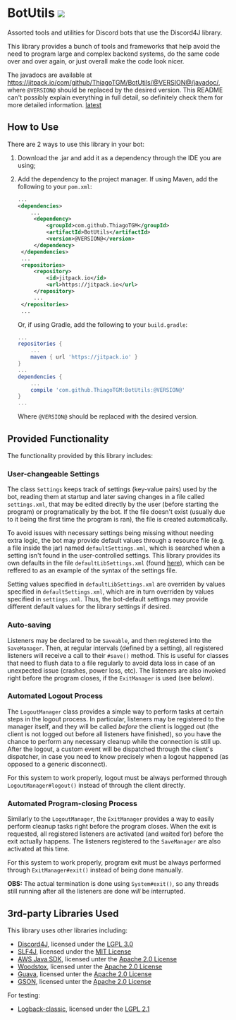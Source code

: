 # BotUtils [![](https://jitpack.io/v/ThiagoTGM/BotUtils.svg)](https://jitpack.io/#ThiagoTGM/BotUtils)
Assorted tools and utilities for Discord bots that use the Discord4J library.

This library provides a bunch of tools and frameworks that help avoid the need to program large and complex backend systems, do the same code over and over again, or just overall make the code look nicer.

The javadocs are available at https://jitpack.io/com/github/ThiagoTGM/BotUtils/@VERSION@/javadoc/, where `@VERSION@` should be replaced by the desired version. This README can't possibly explain everything in full detail, so definitely check them for more detailed information. [latest](https://jitpack.io/com/github/ThiagoTGM/BotUtils/1.0.0/javadoc/)

## How to Use
There are 2 ways to use this library in your bot:

1. Download the .jar and add it as a dependency through the IDE you are using;
2. Add the dependency to the project manager.
   If using Maven, add the following to your `pom.xml`:
   ```xml
   ...
   <dependencies>
       ...
        <dependency>
            <groupId>com.github.ThiagoTGM</groupId>
            <artifactId>BotUtils</artifactId>
            <version>@VERSION@</version>
        </dependency>
    </dependencies>
    ...
    <repositories>
        <repository>
            <id>jitpack.io</id>
            <url>https://jitpack.io</url>
        </repository>
        ...
    </repositories>
    ...
    ```

    Or, if using Gradle, add the following to your `build.gradle`:
    ```groovy
    ...
    repositories {
        ...
        maven { url 'https://jitpack.io' }
    }
    ...
    dependencies {
        ...
        compile 'com.github.ThiagoTGM:BotUtils:@VERSION@'
    }
    ...
    ```
    Where `@VERSION@` should be replaced with the desired version.

## Provided Functionality
The functionality provided by this library includes:

### User-changeable Settings
The class `Settings` keeps track of settings (key-value pairs) used by the bot, reading them at startup and later saving changes in a file called `settings.xml`, that may be edited directly by the user (before starting the program) or programatically by the bot. If the file doesn't exist (usually due to it being the first time the program is ran), the file is created automatically.

To avoid issues with necessary settings being missing without needing extra logic, the bot may provide default values through a resource file (e.g. a file inside the jar) named `defaultSettings.xml`, which is searched when a setting isn't found in the user-controlled settings. This library provides its own defaults in the file `defaultLibSettings.xml` (found [here](https://github.com/ThiagoTGM/BotUtils/blob/master/src/main/resources/defaultLibSettings.xml)), which can be reffered to as an example of the syntax of the settings file. 

Setting values specified in `defaultLibSettings.xml` are overriden by values specified in `defaultSettings.xml`, which are in turn overriden by values specified in `settings.xml`. Thus, the bot-default settings may provide different default values for the library settings if desired.

### Auto-saving
Listeners may be declared to be `Saveable`, and then registered into the `SaveManager`. Then, at regular intervals (defined by a setting), all registered listeners will receive a call to their `#save()` method. This is useful for classes that need to flush data to a file regularly to avoid data loss in case of an unexpected issue (crashes, power loss, etc). The listeners are also invoked right before the program closes, if the `ExitManager` is used (see below).

### Automated Logout Process
The `LogoutManager` class provides a simple way to perform tasks at certain steps in the logout process. In particular, listeners may be registered to the manager itself, and they will be called *before* the client is logged out (the client is not logged out before all listeners have finished), so you have the chance to perform any necessary cleanup while the connection is still up. After the logout, a custom event will be dispatched through the client's dispatcher, in case you need to know precisely when a logout happened (as opposed to a generic disconnect).

For this system to work properly, logout must be always performed through `LogoutManager#logout()` instead of through the client directly.

### Automated Program-closing Process
Similarly to the `LogoutManager`, the `ExitManager` provides a way to easily perform cleanup tasks right before the program closes. When the exit is requested, all registered listeners are activated (and waited for) before the exit actually happens. The listeners registered to the `SaveManager` are also activated at this time.

For this system to work properly, program exit must be always performed through `ExitManager#exit()` instead of being done manually.

**OBS:** The actual termination is done using `System#exit()`, so any threads still running after all the listeners are done *will* be interrupted.

## 3rd-party Libraries Used

This library uses other libraries including:
- [Discord4J](https://github.com/austinv11/Discord4J), licensed under the [LGPL 3.0](https://www.gnu.org/licenses/lgpl-3.0.en.html)
- [SLF4J](https://www.slf4j.org/), licensed under the [MIT License](https://www.slf4j.org/license.html)
- [AWS Java SDK](https://aws.amazon.com/sdk-for-java/), licensed unter the [Apache 2.0 License](https://www.apache.org/licenses/LICENSE-2.0)
- [Woodstox](https://github.com/FasterXML/woodstox), licensed unter the [Apache 2.0 License](https://www.apache.org/licenses/LICENSE-2.0)
- [Guava](https://github.com/google/guava), licensed unter the [Apache 2.0 License](https://www.apache.org/licenses/LICENSE-2.0)
- [GSON](https://github.com/google/gson), licensed unter the [Apache 2.0 License](https://www.apache.org/licenses/LICENSE-2.0)

For testing:
- [Logback-classic](https://logback.qos.ch/), licensed under the [LGPL 2.1](https://www.gnu.org/licenses/old-licenses/lgpl-2.1.en.html)
